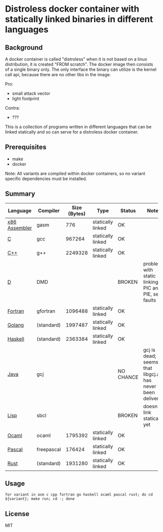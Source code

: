 # Distroless docker container with statically linked binaries in different languages

## Background
A docker container is called "distroless" when it is not based on a linux distribution, it is created "FROM scratch". The docker image then consists of a single binary only. The only interface the binary can utilize is the kernel call api, because there are no other libs in the image.

Pro:
- small attack vector
- light footprint

Contra:
- ???

This is a collection of programs written in different languages that can be linked statically and so can serve for a distroless docker container.

## Prerequisites
* make
* docker

Note: All variants are compiled within docker containers, so no variant specific dependencies must be installed.

## Summary

| Language  | Compiler | Size (Bytes) | Type | Status | Notes |   
|-----------|------|------|------|------|-------|
| [x86 Assembler](./asm) | gasm | 776  | statically linked | OK |       |
| [C](./c)  |  gcc |967264 | statically linked | OK |       |
| [C++](./cpp) | g++ | 2249328 | statically linked | OK |       |
| [D](./d) | DMD |  | | BROKEN | problems with static linking, PIC and PIE, seg faults |
| [Fortran](./fortran) | gfortran | 1096488 | statically linked | OK |       |
| [Golang](./go) | (standard) |1997487 | statically linked | OK |       |
| [Haskell](./haskell) | (standard) | 2363384 | statically linked | OK |       |
| [Java](./java) | gcj |  | | NO CHANCE | gcj is dead; seems that libgcj.a has never been delivered |
| [Lisp](./lisp) | sbcl |  | | BROKEN | doesn't link statically, yet |
| [Ocaml](./ocaml) | ocaml | 1795392 | statically linked | OK |       |
| [Pascal](./pascal) | freepascal | 176424 | statically linked | OK |       |
| [Rust](./rust) | (standard) | 1931280 | statically linked | OK |       |

## Usage

```
for variant in asm c cpp fortran go haskell ocaml pascal rust; do cd ${variant}; make run; cd -; done
```

## License
MIT
